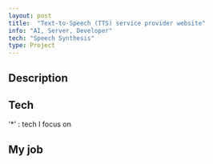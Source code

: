 ```yaml
---
layout: post
title:  "Text-to-Speech (TTS) service provider website"
info: "AI, Server, Developer"
tech: "Speech Synthesis"
type: Project
---
```


## Description


## Tech
'*' : tech I focus on


## My job
